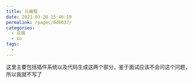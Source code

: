 ```yaml
---
title: 元编程
date: 2021-03-20 15:46:19
permalink: /pages/6d0037/
categories:
  - 后端
  - Go
tags:
  - 
---
```


这里主要包括插件系统以及代码生成这两个部分，鉴于面试应该不会问这个问题，所以我就不写了